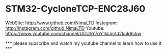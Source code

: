 # STM32-CycloneTCP-ENC28J60

WebSite:    http://www.github.com/NimaLTD
Instagram:  http://instagram.com/github.NimaLTD
Youtube:    https://www.youtube.com/channel/UCUhY7qY1klJm1d2kulr9ckw  
 
***  please subscribe and watch my youtube channel to learn how to use it ***

